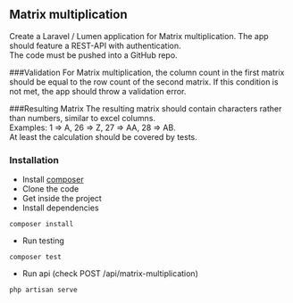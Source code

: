 
## Matrix multiplication

Create a Laravel / Lumen application for Matrix multiplication. The app should feature a REST-API
with authentication.
<br />
The code must be pushed into a GitHub repo.

###Validation
For Matrix multiplication, the column count in the first matrix should be equal to the row count of
the second matrix. If this condition is not met, the app should throw a validation error.

###Resulting Matrix
The resulting matrix should contain characters rather than numbers, similar to excel columns.
<br/>
Examples: 1 => A, 26 => Z, 27 => AA, 28 => AB. 
<br/>
At least the calculation should be covered by tests.


### Installation

* Install <a href = "https://getcomposer.org/">composer </a>
* Clone the code
* Get inside the project
* Install dependencies
````
composer install
````
* Run testing
````
composer test
````
* Run api (check POST /api/matrix-multiplication)
````
php artisan serve
````
